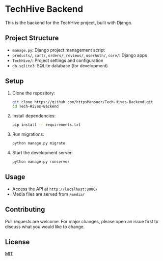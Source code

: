 # TechHive Backend

This is the backend for the TechHive project, built with Django.

## Project Structure
- `manage.py`: Django project management script
- `products/`, `cart/`, `orders/`, `reviews/`, `userAuth/`, `core/`: Django apps
- `TechHive/`: Project settings and configuration
- `db.sqlite3`: SQLite database (for development)

## Setup
1. Clone the repository:
   ```bash
   git clone https://github.com/httpsMansoor/Tech-Hives-Backend.git
   cd Tech-Hives-Backend
   ```
2. Install dependencies:
   ```bash
   pip install -r requirements.txt
   ```
3. Run migrations:
   ```bash
   python manage.py migrate
   ```
4. Start the development server:
   ```bash
   python manage.py runserver
   ```

## Usage
- Access the API at `http://localhost:8000/`
- Media files are served from `/media/`

## Contributing
Pull requests are welcome. For major changes, please open an issue first to discuss what you would like to change.

## License
[MIT](LICENSE) 